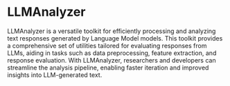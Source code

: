 # LLMAnalyzer

LLMAnalyzer is a versatile toolkit for efficiently processing and analyzing text responses generated by Language Model models. This toolkit provides a comprehensive set of utilities tailored for evaluating responses from LLMs, aiding in tasks such as data preprocessing, feature extraction, and response evaluation. With LLMAnalyzer, researchers and developers can streamline the analysis pipeline, enabling faster iteration and improved insights into LLM-generated text.

